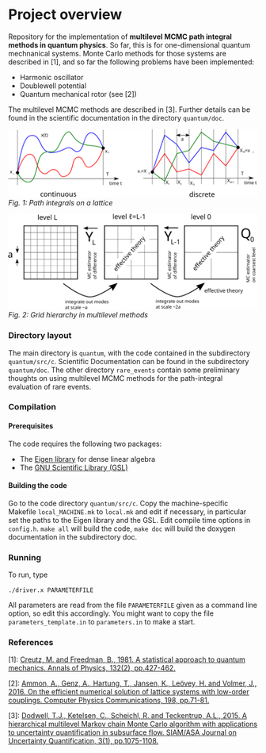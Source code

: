 # Project overview 

Repository for the implementation of **multilevel MCMC path integral methods in quantum physics**. So far, this is for one-dimensional quantum mechnanical systems. Monte Carlo methods for those systems are described in [1], and so far the following problems have been implemented:

 * Harmonic oscillator
 * Doublewell potential
 * Quantum mechanical rotor (see [2])

The multilevel MCMC methods are described in [3]. Further details can be found in the scientific documentation in the directory `quantum/doc`.

![Path integral](./quantum/doc/figures/path_integral.svg)
*Fig. 1: Path integrals on a lattice*

![Multilevel MCMC](./quantum/doc/figures/multilevel_schematic.svg)
*Fig. 2: Grid hierarchy in multilevel methods*

### Directory layout ###
The main directory is `quantum`, with the code contained in the subdirectory `quantum/src/c`. Scientific Documentation can be found in the subdirectory `quantum/doc`.
The other directory `rare_events` contain some preliminary thoughts on using multilevel MCMC methods for the path-integral evaluation of rare events.


### Compilation ###

#### Prerequisites ####
The code requires the following two packages:

* The [Eigen library](http://eigen.tuxfamily.org/index.php?title=Main_Page) for dense linear algebra
 * The [GNU Scientific Library (GSL)](https://www.gnu.org/software/gsl/)

#### Building the code ####
Go to the code directory `quantum/src/c`. Copy the machine-specific Makefile `local_MACHINE.mk` to `local.mk` and edit if necessary, in particular set the paths to the Eigen library and the GSL. Edit compile time options in `config.h`. `make all` will build the code, `make doc` will build the doxygen documentation in the subdirectory doc. 

### Running ##
To run, type
```
./driver.x PARAMETERFILE
```

All parameters are read from the file `PARAMETERFILE` given as a command line option, so edit this accordingly. You might want to copy the file `parameters_template.in` to `parameters.in` to make a start.

### References ###
[1]: [Creutz, M. and Freedman, B., 1981. A statistical approach to quantum mechanics. Annals of Physics, 132(2), pp.427-462.](https://www.sciencedirect.com/science/article/pii/0003491681900749)

[2]: [Ammon, A., Genz, A., Hartung, T., Jansen, K., Leövey, H. and Volmer, J., 2016. On the efficient numerical solution of lattice systems with low-order couplings. Computer Physics Communications, 198, pp.71-81.](https://arxiv.org/abs/1503.05088)

[3]: [Dodwell, T.J., Ketelsen, C., Scheichl, R. and Teckentrup, A.L., 2015. A hierarchical multilevel Markov chain Monte Carlo algorithm with applications to uncertainty quantification in subsurface flow. SIAM/ASA Journal on Uncertainty Quantification, 3(1), pp.1075-1108.](https://epubs.siam.org/doi/abs/10.1137/130915005)

